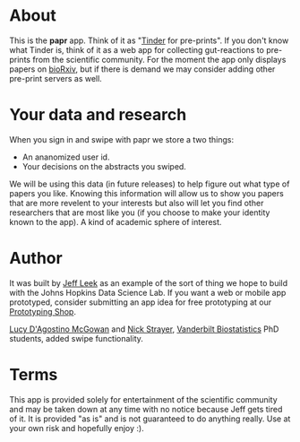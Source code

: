 # About

This is the __papr__ app. Think of it as "[Tinder](https://www.gotinder.com/) for pre-prints". If you don't know what Tinder is, think of it as a web app for collecting gut-reactions to pre-prints from the scientific community. For the moment the app only displays papers on [bioRxiv](http://biorxiv.org/), but if there is demand we may consider adding other pre-print servers as well.

# Your data and research

When you sign in and swipe with papr we store a two things: 

-  An ananomized user id.
-  Your decisions on the abstracts you swiped.  

We will be using this data (in future releases) to help figure out what type of papers you like. Knowing this information will allow us to show you papers that are more revelent to your interests but also will let you find other researchers that are most like you (if you choose to make your identity known to the app). A kind of academic sphere of interest. 

# Author

It was built by [Jeff Leek](http://jtleek.com/) as an example of the sort of thing we hope to build with the Johns Hopkins Data Science Lab. If you want a web or mobile app prototyped, consider submitting an app idea for free prototyping at our [Prototyping Shop](http://jhudatascience.org/prototyping/).

[Lucy D'Agostino McGowan](http://lucymcgowan.com) and [Nick Strayer](http://nickstrayer.me), [Vanderbilt Biostatistics](http://www.vanderbilt.edu/biostatistics/graduate/) PhD students, added swipe functionality.

# Terms

This app is provided solely for entertainment of the scientific community and may be taken down at any time with no notice because Jeff gets tired of it. It is provided "as is" and is not guaranteed to do anything really. Use at your own risk and hopefully enjoy :).
